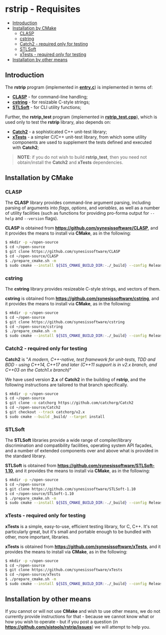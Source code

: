 # rstrip - Requisites <!-- omit in toc -->


- [Introduction](#introduction)
- [Installation by CMake](#installation-by-cmake)
  - [CLASP](#clasp)
  - [cstring](#cstring)
  - [Catch2 - required only for testing](#catch2---required-only-for-testing)
  - [STLSoft](#stlsoft)
  - [xTests - required only for testing](#xtests---required-only-for-testing)
- [Installation by other means](#installation-by-other-means)


## Introduction

The **rstrip** program (implemented in [**entry.c**](./entry.c)) is implemented in terms of:

* [**CLASP**](https://github.com/synesissoftware/CLASP) - for command-line handling;
* [**cstring**](https://github.com/synesissoftware/cstring) - for resizable C-style strings;
* [**STLSoft**](https://github.com/synesissoftware/STLSoft-1.10) - for CLI utility functions;

Further, the **rstrip_test** program (implemented in [**rstrip_test.cpp**](./rstrip_test.cpp)), which is used only to test the **rstrip** library, also depends on:

* [**Catch2**](https://github.com/catchorg/Catch2) - a sophisticated C++ unit-test library;
* [**xTests**](https://github.com/synesissoftware/xTests) - a simpler C/C++ unit-test library, from which some utility components are used to supplement the tests defined and executed with **Catch2**;

> **NOTE**: if you do not wish to build **rstrip_test**, then you need not obtain/install the **Catch2** and **xTests** dependencies.


## Installation by CMake

### CLASP

The **CLASP** library provides command-line argument parsing, including parsing of arguments into _flags_, _options_, and _variables_, as well as a number of utility facilities (such as functions for providing pro-forma output for `--help` and `--version` flags).

**CLASP** is obtained from **https://github.com/synesissoftware/CLASP**, and it provides the means to install via **CMake**, as in the following:

```bash
$ mkdir -p ~/open-source
$ cd ~/open-source
$ git clone https://github.com/synesissoftware/CLASP
$ cd ~/open-source/CLASP
$ ./prepare_cmake.sh -m
$ sudo cmake --install ${SIS_CMAKE_BUILD_DIR:-./_build} --config Release
```


### cstring

The **cstring** library provides resizeable C-style strings, and vectors of them.

**cstring** is obtained from **https://github.com/synesissoftware/cstring**, and it provides the means to install via **CMake**, as in the following:

```bash
$ mkdir -p ~/open-source
$ cd ~/open-source
$ git clone https://github.com/synesissoftware/cstring
$ cd ~/open-source/cstring
$ ./prepare_cmake.sh -m
$ sudo cmake --install ${SIS_CMAKE_BUILD_DIR:-./_build} --config Release
```


### Catch2 - required only for testing

**Catch2** is "_A modern, C++-native, test framework for unit-tests, TDD and BDD - using C++14, C++17 and later (C++11 support is in v2.x branch, and C++03 on the Catch1.x branch)_"

We have used version **2.x** of **Catch2** in the building of **rstrip**, and the following instructions are tailored to that branch specifically.

```bash
$ mkdir -p ~/open-source
$ cd ~/open-source
$ git clone -o catchorg https://github.com/catchorg/Catch2
$ cd ~/open-source/Catch2
$ git checkout --track catchorg/v2.x
$ sudo cmake --build _build/ --target install
```


### STLSoft

The **STLSoft** libraries provide a wide range of compiler/library discrimination and compatibility facilities, operating system API façades, and a number of extended components over and above what is provided in the standard library.

**STLSoft** is obtained from **https://github.com/synesissoftware/STLSoft-1.10**, and it provides the means to install via **CMake**, as in the following:

```bash
$ mkdir -p ~/open-source
$ cd ~/open-source
$ git clone https://github.com/synesissoftware/STLSoft-1.10
$ cd ~/open-source/STLSoft-1.10
$ ./prepare_cmake.sh -m
$ sudo cmake --install ${SIS_CMAKE_BUILD_DIR:-./_build} --config Release
```


### xTests - required only for testing

**xTests** is a simple, easy-to-use, efficient testing library, for C, C++. It's not particularly great, but it's small and portable enough to be bundled with other, more important, libraries.

**xTests** is obtained from **https://github.com/synesissoftware/xTests**, and it provides the means to install via **CMake**, as in the following:

```bash
$ mkdir -p ~/open-source
$ cd ~/open-source
$ git clone https://github.com/synesissoftware/xTests
$ cd ~/open-source/xTests
$ ./prepare_cmake.sh -m
$ sudo cmake --install ${SIS_CMAKE_BUILD_DIR:-./_build} --config Release
```


## Installation by other means

If you cannot or will not use **CMake** and wish to use other means, we do not currently provide instructions for that - because we cannot know what or how you wish to operate - but if you post a question (in **https://github.com/sistools/rstrip/issues**) we will attempt to help you.


<!-- ########################### end of file ########################### -->

